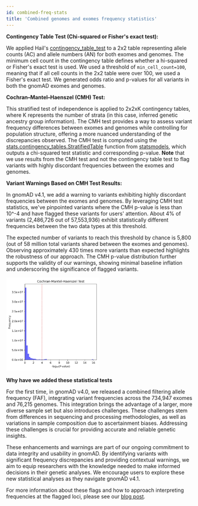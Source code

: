 ```yaml
---
id: combined-freq-stats
title: 'Combined genomes and exomes frequency statistics'
---
```


**Contingency Table Test (Chi-squared or Fisher's exact test):**

We applied Hail's [contingency_table_test](https://hail.is/docs/0.2/functions/stats.html#hail.expr.functions.contingency_table_test) to a 2x2 table representing allele counts (AC) and allele numbers (AN) for both exomes and genomes. The minimum cell count in the contingency table defines whether a hi-squared or Fisher's exact test is used. We used a threshold of `min_cell_count=100`, meaning that if all cell counts in the 2x2 table were over 100, we used a Fisher's exact test.  We generated odds ratio and p-values for all variants in both the gnomAD exomes and genomes.

**Cochran–Mantel–Haenszel (CMH) Test:**

This stratified test of independence is applied to 2x2xK contingency tables, where K represents the number of strata (in this case, inferred genetic ancestry group information). The CMH test provides a way to assess variant frequency differences between exomes and genomes while controlling for population structure, offering a more nuanced understanding of the discrepancies observed. The CMH test is computed using the [stats.contingency_tables.StratifiedTable](https://www.statsmodels.org/dev/generated/statsmodels.stats.contingency_tables.StratifiedTable.html) function from [statsmodels](https://www.statsmodels.org/stable/index.html), which outputs a chi-squared test statistic and corresponding p-value. **Note** that we use results from the CMH test and not the contingency table test to flag variants with highly discordant frequencies between the exomes and genomes.

**Variant Warnings Based on CMH Test Results:**

In gnomAD v4.1, we add a warning to variants exhibiting highly discordant frequencies between the exomes and genomes. By leveraging CMH test statistics, we've pinpointed variants where the CMH p-value is less than 10^-4 and have flagged these variants for users' attention. About 4% of variants (2,486,726 out of 57,553,936) exhibit statistically different frequencies between the two data types at this threshold.

The expected number of variants to reach this threshold by chance is 5,800 (out of 58 million total variants shared between the exomes and genomes). Observing approximately 430 times more variants than expected highlights the robustness of our approach. The CMH p-value distribution further supports the validity of our warnings, showing minimal baseline inflation and underscoring the significance of flagged variants.

<img src="cmh-pval.png" alt= "CMH p-value distribution" width="50%" height="50%">

**Why have we added these statistical tests**

For the first time, in gnomAD v4.0, we released a combined filtering allele frequency (FAF), integrating variant frequencies across the 734,947 exomes and 76,215 genomes. This integration brings the advantage of a larger, more diverse sample set but also introduces challenges. These challenges stem from differences in sequencing and processing methodologies, as well as variations in sample composition due to ascertainment biases. Addressing these challenges is crucial for providing accurate and reliable genetic insights.

These enhancements and warnings are part of our ongoing commitment to data integrity and usability in gnomAD. By identifying variants with significant frequency discrepancies and providing contextual warnings, we aim to equip researchers with the knowledge needed to make informed decisions in their genetic analyses. We encourage users to explore these new statistical analyses as they navigate gnomAD v4.1.

For more information about these flags and how to approach interpreting frequencies at the flagged loci, please see our [blog post](https://gnomad.broadinstitute.org/news/2024-04-gnomad-v4-1).
